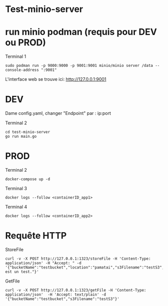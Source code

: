 # Test-minio-server

# run minio podman (requis pour DEV ou PROD)

Terminal 1
```
sudo podman run -p 9000:9000 -p 9001:9001 minio/minio server /data --console-address ":9001"
```

L'interface web se trouve ici: http://127.0.0.1:9001

# DEV

Dame config.yaml, changer "Endpoint" par : ip:port

Terminal 2
```
cd test-minio-server
go run main.go
```

# PROD

Terminal 2
```
docker-compose up -d
```



Terminal 3
```
docker logs --follow <containerID_app1>
```

Terminal 4
```
docker logs --follow <containerID_app2>
```

# Requête HTTP

StoreFile
```
curl -v -X POST http://127.0.0.1:1323/storeFile -H 'Content-Type: application/json' -H "Accept: " -d '{"bucketName":"testbucket","location":"pamatai","s3Filename":"testS3","data":"ceci est un test."}'
```

GetFile
```
curl -v -X POST http://127.0.0.1:1323/getFile -H 'Content-Type: application/json'  -H 'Accept: text/plain' -d '{"bucketName":"testbucket","s3Filename":"testS3"}'
```
